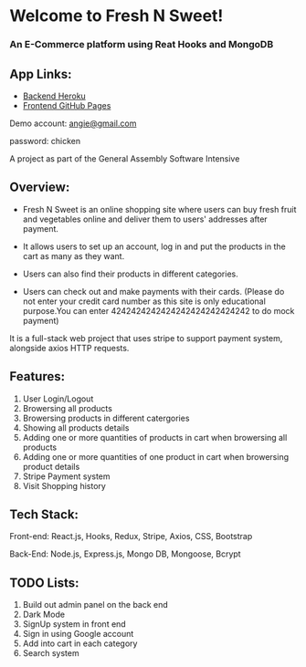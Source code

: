 
# Welcome to Fresh N Sweet!

### An E-Commerce platform using Reat Hooks and MongoDB

## App Links:
- [Backend Heroku](https://shrouded-bayou-28028.herokuapp.com)
- [Frontend GitHub Pages](https://hwlei888.github.io/freshNsweet-frontend)

Demo account: angie@gmail.com

password: chicken

A project as part of the General Assembly Software Intensive

## Overview:

- Fresh N Sweet is an online shopping site where users can buy fresh fruit and
vegetables online and deliver them to users' addresses after payment.

- It allows users to set up an account, log in and put the products in the cart as
many as they want.

- Users can also find their products in different categories.

- Users can check out and make payments with their cards.
(Please do not enter your credit card number as this site is only educational purpose.You can enter 4242424242424242424242424242 to do mock payment)

It is a full-stack web project that uses stripe to support payment system, alongside axios HTTP requests.

## Features:
1. User Login/Logout
2. Browersing all products
3. Browersing products in different catergories
4. Showing all products details
5. Adding one or more quantities of products in cart when browersing all products
6. Adding one or more quantities of one product in cart when browersing product details
7. Stripe Payment system
8. Visit Shopping history


## Tech Stack:

Front-end: React.js, Hooks, Redux, Stripe, Axios, CSS, Bootstrap

Back-End: Node.js, Express.js, Mongo DB, Mongoose, Bcrypt


## TODO Lists:

1. Build out admin panel on the back end
2. Dark Mode
3. SignUp system in front end
4. Sign in using Google account
5. Add into cart in each category
6. Search system







